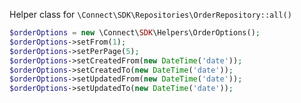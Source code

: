 Helper class for `\Connect\SDK\Repositories\OrderRepository::all()`

```php
$orderOptions = new \Connect\SDK\Helpers\OrderOptions();
$orderOptions->setFrom(1);
$orderOptions->setPerPage(5);
$orderOptions->setCreatedFrom(new DateTime('date'));
$orderOptions->setCreatedTo(new DateTime('date'));
$orderOptions->setUpdatedFrom(new DateTime('date'));
$orderOptions->setUpdatedTo(new DateTime('date'));
```
